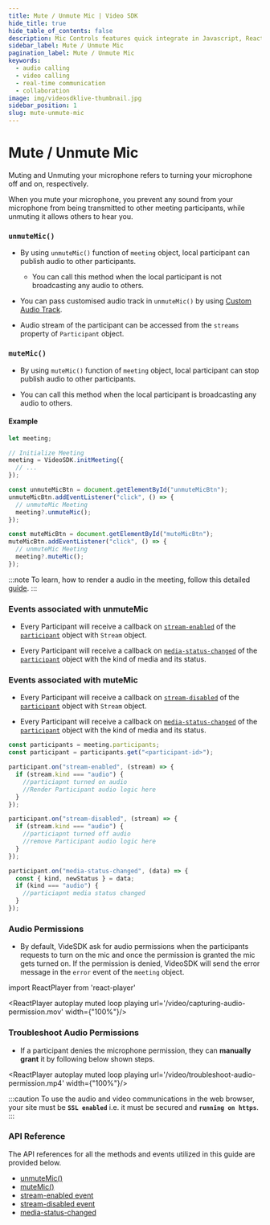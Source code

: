 ```yaml
---
title: Mute / Unmute Mic | Video SDK
hide_title: true
hide_table_of_contents: false
description: Mic Controls features quick integrate in Javascript, React JS, Android, IOS, React Native, Flutter with Video SDK to add live video & audio conferencing to your applications.
sidebar_label: Mute / Unmute Mic
pagination_label: Mute / Unmute Mic
keywords:
  - audio calling
  - video calling
  - real-time communication
  - collaboration
image: img/videosdklive-thumbnail.jpg
sidebar_position: 1
slug: mute-unmute-mic
---
```


# Mute / Unmute Mic

Muting and Unmuting your microphone refers to turning your microphone off and on, respectively.

When you mute your microphone, you prevent any sound from your microphone from being transmitted to other meeting participants, while unmuting it allows others to hear you.

### `unmuteMic()`

- By using `unmuteMic()` function of `meeting` object, local participant can publish audio to other participants.

  - You can call this method when the local participant is not broadcasting any audio to others.

- You can pass customised audio track in `unmuteMic()` by using [Custom Audio Track](/javascript/guide/video-and-audio-calling-api-sdk/render-media/optimize-audio-track).

- Audio stream of the participant can be accessed from the `streams` property of `Participant` object.

### `muteMic()`

- By using `muteMic()` function of `meeting` object, local participant can stop publish audio to other participants.

- You can call this method when the local participant is broadcasting any audio to others.

#### Example

```js
let meeting;

// Initialize Meeting
meeting = VideoSDK.initMeeting({
  // ...
});

const unmuteMicBtn = document.getElementById("unmuteMicBtn");
unmuteMicBtn.addEventListener("click", () => {
  // unmuteMic Meeting
  meeting?.unmuteMic();
});

const muteMicBtn = document.getElementById("muteMicBtn");
muteMicBtn.addEventListener("click", () => {
  // unmuteMic Meeting
  meeting?.muteMic();
});
```

:::note
To learn, how to render a audio in the meeting, follow this detailed [guide](/javascript/guide/video-and-audio-calling-api-sdk/render-media/display-audio-video#3-rendering-audio).
:::

### Events associated with unmuteMic

- Every Participant will receive a callback on [`stream-enabled`](/javascript/api/sdk-reference/participant-class/events#stream-enabled) of the [`participant`](/javascript/api/sdk-reference/participant-class/introduction) object with `Stream` object.

- Every Participant will receive a callback on [`media-status-changed`](/javascript/api/sdk-reference/participant-class/events#media-status-changed) of the [`participant`](/javascript/api/sdk-reference/participant-class/introduction) object with the kind of media and its status.

### Events associated with muteMic

- Every Participant will receive a callback on [`stream-disabled`](/react/api/sdk-reference/use-participant/events#onstreamdisabled) of the [`participant`](/javascript/api/sdk-reference/participant-class/introduction) object with `Stream` object.

- Every Participant will receive a callback on [`media-status-changed`](/javascript/api/sdk-reference/participant-class/events#media-status-changed) of the [`participant`](/javascript/api/sdk-reference/participant-class/introduction) object with the kind of media and its status.

```js
const participants = meeting.participants;
const participant = participants.get("<participant-id>");

participant.on("stream-enabled", (stream) => {
  if (stream.kind === "audio") {
    //particiapnt turned on audio
    //Render Participant audio logic here
  }
});

participant.on("stream-disabled", (stream) => {
  if (stream.kind === "audio") {
    //particiapnt turned off audio
    //remove Participant audio logic here
  }
});

participant.on("media-status-changed", (data) => {
  const { kind, newStatus } = data;
  if (kind === "audio") {
    //particiapnt media status changed
  }
});
```

### Audio Permissions

- By default, VideSDK ask for audio permissions when the participants requests to turn on the mic and once the permission is granted the mic gets turned on. If the permission is denied, VideoSDK will send the error message in the `error` event of the `meeting` object.

import ReactPlayer from 'react-player'

<div style={{textAlign: 'center'}}>

<ReactPlayer autoplay muted loop playing url='/video/capturing-audio-permission.mov' width={"100%"}/>

</div>

### Troubleshoot Audio Permissions

- If a participant denies the microphone permission, they can **manually grant** it by following below shown steps.

<div style={{textAlign: 'center'}}>

<ReactPlayer autoplay muted loop playing url='/video/troubleshoot-audio-permission.mp4' width={"100%"}/>

</div>

:::caution
To use the audio and video communications in the web browser, your site must be **`SSL enabled`** i.e. it must be secured and **`running on https`**.
:::

### API Reference

The API references for all the methods and events utilized in this guide are provided below.

- [unmuteMic()](/javascript/api/sdk-reference/meeting-class/methods#unmutemic)
- [muteMic()](/javascript/api/sdk-reference/meeting-class/methods#mutemic)
- [stream-enabled event](/javascript/api/sdk-reference/participant-class/events#stream-enabled)
- [stream-disabled event](/javascript/api/sdk-reference/participant-class/events#stream-disabled)
- [media-status-changed](/javascript/api/sdk-reference/participant-class/events#media-status-changed)
